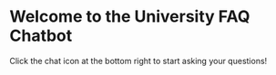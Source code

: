 <!DOCTYPE html>
<html lang="en">
<head>
  <meta charset="UTF-8" />
  <meta name="viewport" content="width=device-width, initial-scale=1.0"/>
  <title>University FAQ Chatbot</title>
</head>
<body>
  <h1>Welcome to the University FAQ Chatbot</h1>
  <p>Click the chat icon at the bottom right to start asking your questions!</p>

  <script>
    window.watsonAssistantChatOptions = {
      integrationID: "0972cc71-22d5-42a0-8b76-986f4f49768c",
      region: "au-syd",
      serviceInstanceID: "43acaeee-2670-4736-941d-81536ad93753",
      onLoad: async (instance) => { await instance.render(); }
    };
    setTimeout(function(){
      const t = document.createElement('script');
      t.src = "https://web-chat.global.assistant.watson.appdomain.cloud/versions/" + 
               (window.watsonAssistantChatOptions.clientVersion || 'latest') + 
               "/WatsonAssistantChatEntry.js";
      document.head.appendChild(t);
    });
  </script>
</body>
</html>
